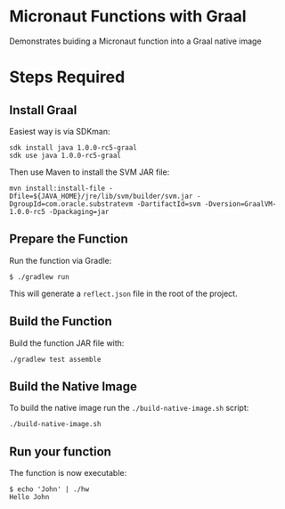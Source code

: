 # Micronaut Functions with Graal

Demonstrates buiding a Micronaut function into a Graal native image

# Steps Required

## Install Graal

Easiest way is via SDKman:

```
sdk install java 1.0.0-rc5-graal
sdk use java 1.0.0-rc5-graal
```

Then use Maven to install the SVM JAR file:

```
mvn install:install-file -Dfile=${JAVA_HOME}/jre/lib/svm/builder/svm.jar -DgroupId=com.oracle.substratevm -DartifactId=svm -Dversion=GraalVM-1.0.0-rc5 -Dpackaging=jar
```

## Prepare the Function

Run the function via Gradle:

```
$ ./gradlew run
```

This will generate a `reflect.json` file in the root of the project.

## Build the Function

Build the function JAR file with:

```
./gradlew test assemble
```

## Build the Native Image

To build the native image run the `./build-native-image.sh` script:

```
./build-native-image.sh
```

## Run your function

The function is now executable:

```
$ echo 'John' | ./hw 
Hello John
```